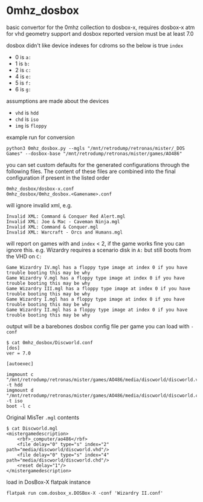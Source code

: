# 0mhz_dosbox

basic convertor for the 0mhz collection to dosbox-x, requires dosbox-x atm for vhd geometry support and dosbox reported version must be at least 7.0

dosbox didn't like device indexes for cdroms so the below is true
`index`
- 0 is `a:`
- 1 is `b:`
- 2 is `c:`
- 4 is `e:`
- 5 is `f:`
- 6 is `g:`

assumptions are made about the devices
- `vhd` is `hdd`
- `chd` is `iso`
- `img` is `floppy`

example run for conversion
```
python3 0mhz_dosbox.py --mgls "/mnt/retrodump/retronas/mister/_DOS Games" --dosbox-base "/mnt/retrodump/retronas/mister/games/AO486"
```

you can set custom defaults for the generated configurations through the following files. The content of these files are combined into the final configuration if present in the listed order
```
0mhz_dosbox/dosbox-x.conf
0mhz_dosbox/0mhz_dosbox.<Gamename>.conf
```

will ignore invalid xml, e.g.
```
Invalid XML: Command & Conquer Red Alert.mgl
Invalid XML: Joe & Mac - Caveman Ninja.mgl
Invalid XML: Command & Conquer.mgl
Invalid XML: Warcraft - Orcs and Humans.mgl
```

will report on games with and `index` < 2, if the game works fine you can ignore this. e.g. Wizardry requires a scenario disk in `A:` but still boots from the VHD on `C:`
```
Game Wizardry IV.mgl has a floppy type image at index 0 if you have trouble booting this may be why
Game Wizardry V.mgl has a floppy type image at index 0 if you have trouble booting this may be why
Game Wizardry III.mgl has a floppy type image at index 0 if you have trouble booting this may be why
Game Wizardry I.mgl has a floppy type image at index 0 if you have trouble booting this may be why
Game Wizardry II.mgl has a floppy type image at index 0 if you have trouble booting this may be why
```

output will be a barebones dosbox config file per game you can load with `-conf`
```
$ cat 0mhz_dosbox/Discworld.conf 
[dos]
ver = 7.0

[autoexec]

imgmount c "/mnt/retrodump/retronas/mister/games/AO486/media/discworld/discworld.vhd" -t hdd
imgmount d "/mnt/retrodump/retronas/mister/games/AO486/media/discworld/discworld.chd" -t iso
boot -l c 
```

Original MisTer `.mgl` contents
```
$ cat Discworld.mgl 
<mistergamedescription>
    <rbf>_computer/ao486</rbf>
    <file delay="0" type="s" index="2" path="media/discworld/discworld.vhd"/>
    <file delay="0" type="s" index="4" path="media/discworld/discworld.chd"/>
    <reset delay="1"/>
</mistergamedescription>
```

load in DosBox-X flatpak instance
```
flatpak run com.dosbox_x.DOSBox-X -conf 'Wizardry II.conf'
```
